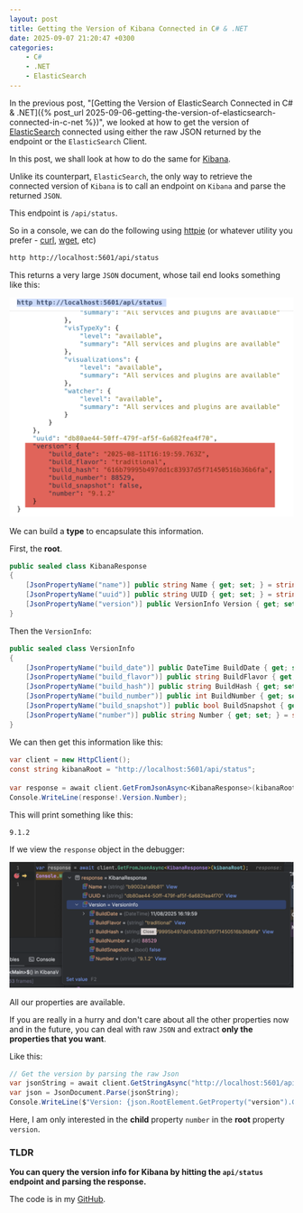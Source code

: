 ```yaml
---
layout: post
title: Getting the Version of Kibana Connected in C# & .NET
date: 2025-09-07 21:20:47 +0300
categories:
    - C#
    - .NET
    - ElasticSearch
---
```


In the previous post, "[Getting the Version of ElasticSearch Connected in C# & .NET]({% post_url 2025-09-06-getting-the-version-of-elasticsearch-connected-in-c-net %})", we looked at how to get the version of [ElasticSearch](https://www.elastic.co/elasticsearch) connected using either the raw JSON returned by the endpoint or the `ElasticSearch` Client.

In this post, we shall look at how to do the same for [Kibana](https://www.elastic.co/kibans).

Unlike its counterpart, `ElasticSearch`, the only way to retrieve the connected version of `Kibana` is to call an endpoint on `Kibana` and parse the returned `JSON`.

This endpoint is `/api/status`.

So in a console, we can do the following using [httpie](https://httpie.io/) (or whatever utility you prefer - [curl](https://curl.se/), [wget](https://www.gnu.org/software/wget/), etc)

```bash
http http://localhost:5601/api/status
```

This returns a very large `JSON` document, whose tail end looks something like this:

![KibanaVersion](../images/2025/09/KibanaVersion.png)

We can build a **type** to encapsulate this information.

First, the **root**.

```c#
public sealed class KibanaResponse
{
    [JsonPropertyName("name")] public string Name { get; set; } = string.Empty;
    [JsonPropertyName("uuid")] public string UUID { get; set; } = string.Empty;
    [JsonPropertyName("version")] public VersionInfo Version { get; set; } = new();
}
```

Then the `VersionInfo`:

```c#
public sealed class VersionInfo
{
    [JsonPropertyName("build_date")] public DateTime BuildDate { get; set; }
    [JsonPropertyName("build_flavor")] public string BuildFlavor { get; set; } = string.Empty;
    [JsonPropertyName("build_hash")] public string BuildHash { get; set; } = string.Empty;
    [JsonPropertyName("build_number")] public int BuildNumber { get; set; }
    [JsonPropertyName("build_snapshot")] public bool BuildSnapshot { get; set; }
    [JsonPropertyName("number")] public string Number { get; set; } = string.Empty;
}
```

We can then get this information like this:

```c#
var client = new HttpClient();
const string kibanaRoot = "http://localhost:5601/api/status";

var response = await client.GetFromJsonAsync<KibanaResponse>(kibanaRoot);
Console.WriteLine(response!.Version.Number);
```

This will print something like this:

```plaintext
9.1.2
```

If we view the `response` object in the debugger:

![KibanaInfoDebug](../images/2025/09/KibanaInfoDebug.png)

All our properties are available.

If you are really in a hurry and don't care about all the other properties now and in the future, you can deal with raw `JSON` and extract **only the properties that you want**.

Like this:

```c#
// Get the version by parsing the raw Json
var jsonString = await client.GetStringAsync("http://localhost:5601/api/status");
var json = JsonDocument.Parse(jsonString);
Console.WriteLine($"Version: {json.RootElement.GetProperty("version").GetProperty("number").GetString()}");
```

Here, I am only interested in the **child** property `number` in the **root** property `version`.

### TLDR

**You can query the version info for Kibana by hitting the `api/status` endpoint and parsing the response.**

The code is in my [GitHub](https://github.com/conradakunga/BlogCode/tree/master/2025-09-07%20-%20KibanaVersion).
